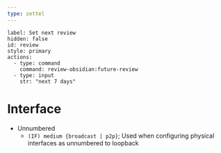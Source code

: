 ```yaml
---
type: zettel
---
```


```meta-bind-button
label: Set next review
hidden: false
id: review
style: primary
actions:
  - type: command
    command: review-obsidian:future-review
  - type: input
    str: "next 7 days"
```

# Interface

- Unnumbered
	- `(IF) medium {broadcast | p2p}`; Used when configuring physical interfaces as unnumbered to loopback



